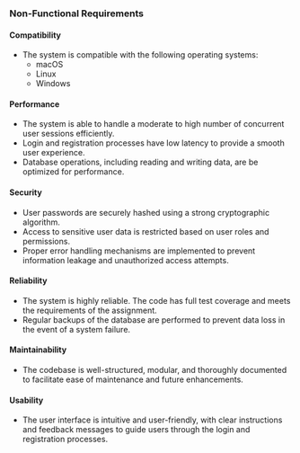 ### Non-Functional Requirements

#### Compatibility
- The system is compatible with the following operating systems:
  - macOS
  - Linux
  - Windows

#### Performance
- The system is able to handle a moderate to high number of concurrent user sessions efficiently.
- Login and registration processes have low latency to provide a smooth user experience.
- Database operations, including reading and writing data, are be optimized for performance.

#### Security
- User passwords are securely hashed using a strong cryptographic algorithm.
- Access to sensitive user data is restricted based on user roles and permissions.
- Proper error handling mechanisms are implemented to prevent information leakage and unauthorized access attempts.

#### Reliability
- The system is highly reliable. The code has full test coverage and meets the requirements of the assignment.
- Regular backups of the database are performed to prevent data loss in the event of a system failure.

#### Maintainability
- The codebase is well-structured, modular, and thoroughly documented to facilitate ease of maintenance and future enhancements.

#### Usability
- The user interface is intuitive and user-friendly, with clear instructions and feedback messages to guide users through the login and registration processes.


